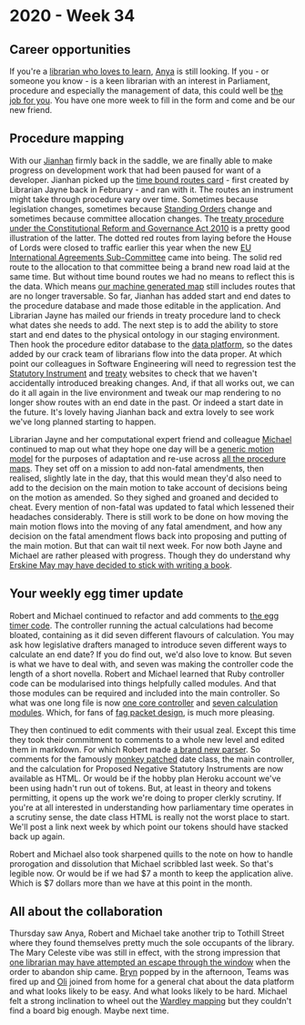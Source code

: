 # 2020 - Week 34


## Career opportunities

If you're a [librarian who loves to learn](https://twitter.com/commonslibrary/status/1293141863071875073), [Anya](https://twitter.com/bitten_) is still looking. If you - or someone you know - is a keen librarian with an interest in Parliament, procedure and especially the management of data, this could well be [the job for you](https://housesofparliament.tal.net/vx/appcentre-HouseOfCommons/brand-2/candidate/so/pm/1/pl/15/opp/1750-Procedure-Data-Librarian/en-GB). You have one more week to fill in the form and come and be our new friend.

## Procedure mapping

With our [Jianhan](https://twitter.com/jianhanzhu) firmly back in the saddle, we are finally able to make progress on development work that had been paused for want of a developer. Jianhan picked up the [time bound routes card](https://trello.com/c/CDGB80DD/57-time-bound-routes) - first created by Librarian Jayne back in February - and ran with it. The routes an instrument might take through procedure vary over time. Sometimes because legislation changes, sometimes because [Standing Orders](https://www.parliament.uk/site-information/glossary/standing-orders/) change and sometimes because committee allocation changes. The [treaty procedure under the Constitutional Reform and Governance Act 2010](https://ukparliament.github.io/ontologies/procedure/flowcharts/crag-treaties/crag-treaties.pdf) is a pretty good illustration of the latter. The dotted red routes from laying before the House of Lords were closed to traffic earlier this year when the new [EU International Agreements Sub-Committee](https://committees.parliament.uk/committee/448/eu-international-agreements-subcommittee/) came into being. The solid red route to the allocation to that committee being a brand new road laid at the same time. But without time bound routes we had no means to reflect this is the data. Which means [our machine generated map](https://procedures.azurewebsites.net/Procedures/6/graph) still includes routes that are no longer traversable. So far, Jianhan has added start and end dates to the procedure database and made those editable in the application. And Librarian Jayne has mailed our friends in treaty procedure land to check what dates she needs to add. The next step is to add the ability to store start and end dates to the physical ontology in our staging environment. Then hook the procedure editor database to the [data platform](https://api.parliament.uk/), so the dates added by our crack team of librarians flow into the data proper. At which point our colleagues in Software Engineering will need to regression test the [Statutory Instrument](https://statutoryinstruments.parliament.uk/) and [treaty](https://treaties.parliament.uk/) websites to check that we haven't accidentally introduced breaking changes. And, if that all works out, we can do it all again in the live environment and tweak our map rendering to no longer show routes with an end date in the past. Or indeed a start date in the future. It's lovely having Jianhan back and extra lovely to see work we've long planned starting to happen.

Librarian Jayne and her computational expert friend and colleague [Michael](https://twitter.com/fantasticlife) continued to map out what they hope one day will be a [generic motion model](https://github.com/ukparliament/ontologies/blob/master/procedure/flowcharts/meta/motions/motion.png) for the purposes of adaptation and re-use across [all the procedure maps](https://ukparliament.github.io/ontologies/procedure/procedure-ontology.html#maps). They set off on a mission to add non-fatal amendments, then realised, slightly late in the day, that this would mean they'd also need to add to the decision on the main motion to take account of decisions being on the motion as amended. So they sighed and groaned and decided to cheat. Every mention of non-fatal was updated to fatal which lessened their headaches considerably. There is still work to be done on how moving the main motion flows into the moving of any fatal amendment, and how any decision on the fatal amendment flows back into proposing and putting of the main motion. But that can wait til next week. For now both Jayne and Michael are rather pleased with progress. Though they do understand why [Erskine May may have decided to stick with writing a book](https://twitter.com/fantasticlife/status/1296032467133112321).

## Your weekly egg timer update

Robert and Michael continued to refactor and add comments to [the egg timer code](https://github.com/fantasticlife/egg-timer). The controller running the actual calculations had become bloated, containing as it did seven different flavours of calculation. You may ask how legislative drafters managed to introduce seven different ways to calculate an end date? If you do find out, we'd also love to know. But seven is what we have to deal with, and seven was making the controller code the length of a short novella. Robert and Michael learned that Ruby controller code can be modularised into things helpfully called modules. And that those modules can be required and included into the main controller. So what was one long file is now [one core controller](https://github.com/fantasticlife/egg-timer/blob/master/app/controllers/calculator_controller.rb) and [seven calculation modules](https://github.com/fantasticlife/egg-timer/tree/master/app/controllers/calculations). Which, for fans of [fag packet design](https://smethur.st/posts/176135865), is much more pleasing.

They then continued to edit comments with their usual zeal. Except this time they took their commitment to comments to a whole new level and edited them in markdown. For which Robert made [a brand new parser](https://github.com/fantasticlife/egg-timer/blob/master/lib/tasks/doc.rake). So comments for the famously [monkey patched](https://en.wikipedia.org/wiki/Monkey_patch) date class, the main controller, and the calculation for Proposed Negative Statutory Instruments are now available as HTML. Or would be if the hobby plan Heroku account we've been using hadn't run out of tokens. But, at least in theory and tokens permitting, it opens up the work we're doing to proper clerkly scrutiny. If you're at all interested in understanding how parliamentary time operates in a scrutiny sense, the date class HTML is really not the worst place to start. We'll post a link next week by which point our tokens should have stacked back up again.

Robert and Michael also took sharpened quills to the note on how to handle prorogation and dissolution that Michael scribbled last week. So that's legible now. Or would be if we had $7 a month to keep the application alive. Which is $7 dollars more than we have at this point in the month.

## All about the collaboration

Thursday saw Anya, Robert and Michael take another trip to Tothill Street where they found themselves pretty much the sole occupants of the library. The Mary Celeste vibe was still in effect, with the strong impression that [one librarian may have attempted an escape through the window](https://twitter.com/fantasticlife/status/1296396565238685696) when the order to abandon ship came. [Bryn](https://twitter.com/brynmrgn) popped by in the afternoon, Teams was fired up and [Oli](https://twitter.com/olihawkins) joined from home for a general chat about the data platform and what looks likely to be easy. And what looks likely to be hard. Michael felt a strong inclination to wheel out the [Wardley mapping](https://en.wikipedia.org/wiki/Wardley_map) but they couldn't find a board big enough. Maybe next time.






